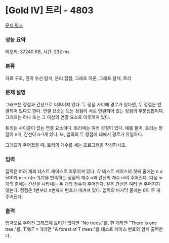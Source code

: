 # [Gold IV] 트리 - 4803 

[문제 링크](https://www.acmicpc.net/problem/4803) 

### 성능 요약

메모리: 37240 KB, 시간: 232 ms

### 분류

자료 구조, 깊이 우선 탐색, 분리 집합, 그래프 이론, 그래프 탐색, 트리

### 문제 설명

<p>그래프는 정점과 간선으로 이루어져 있다. 두 정점 사이에 경로가 있다면, 두 정점은 연결되어 있다고 한다. 연결 요소는 모든 정점이 서로 연결되어 있는 정점의 부분집합이다. 그래프는 하나 또는 그 이상의 연결 요소로 이루어져 있다.</p>

<p>트리는 사이클이 없는 연결 요소이다. 트리에는 여러 성질이 있다. 예를 들어, 트리는 정점이 n개, 간선이 n-1개 있다. 또, 임의의 두 정점에 대해서 경로가 유일하다.</p>

<p>그래프가 주어졌을 때, 트리의 개수를 세는 프로그램을 작성하시오.</p>

### 입력 

 <p>입력은 여러 개의 테스트 케이스로 이루어져 있다. 각 테스트 케이스의 첫째 줄에는 n ≤ 500과 m ≤ n(n-1)/2을 만족하는 정점의 개수 n과 간선의 개수 m이 주어진다. 다음 m개의 줄에는 간선을 나타내는 두 개의 정수가 주어진다. 같은 간선은 여러 번 주어지지 않는다. 정점은 1번부터 n번까지 번호가 매겨져 있다. 입력의 마지막 줄에는 0이 두 개 주어진다.</p>

### 출력 

 <p>입력으로 주어진 그래프에 트리가 없다면 "No trees."를, 한 개라면 "There is one tree."를, T개(T > 1)라면 "A forest of T trees."를 테스트 케이스 번호와 함께 출력한다.</p>

